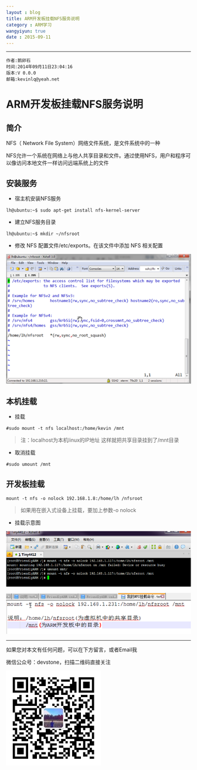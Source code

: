 ```yaml
---
layout : blog
title: ARM开发板挂载NFS服务说明
category : ARM学习
wangyiyun: true
date : 2015-09-11
---
```


******

    作者:鹅卵石
    时间:2014年09月11日23:04:16
    版本:V 0.0.0
    邮箱:kevinlq@yeah.net

<!-- more -->

# ARM开发板挂载NFS服务说明

## 简介
NFS（ Network File System）网络文件系统，是文件系统中的一种

NFS允许一个系统在网络上与他人共享目录和文件。通过使用NFS，用户和程序可以像访问本地文件一样访问远端系统上的文件

## 安装服务


* 宿主机安装NFS服务

```
lh@ubuntu:~$ sudo apt-get install nfs-kernel-server
```

* 建立NFS服务目录

```
lh@ubuntu:~$ mkdir ~/nfsroot
```

* 修改 NFS 配置文件/etc/exports。在该文件中添加 NFS 相关配置

![NFS服务](/res/img/blog/ARM学习/nfs-server.png)

## 本机挂载

* 挂载

```
#sudo mount -t nfs localhost:/home/kevin /mnt
```

>注：localhost为本机linux的IP地址
这样就把共享目录挂到了/mnt目录


* 取消挂载

```
#sudo umount /mnt
```

## 开发板挂载

```
mount -t nfs -o nolock 192.168.1.8:/home/lh /nfsroot
```

>如果用在嵌入式设备上挂载，要加上参数-o nolock

* 挂载示意图

![挂载说明](/res/img/blog/ARM学习/nfs-server2.png)


![挂载说明](/res/img/blog/ARM学习/nfs-server3.png)


---

如果您对本文有任何问题，可以在下方留言，或者Email我 

微信公众号：devstone，扫描二维码直接关注

![](/res/img/blog/qrcode_for_devstone.jpg)





